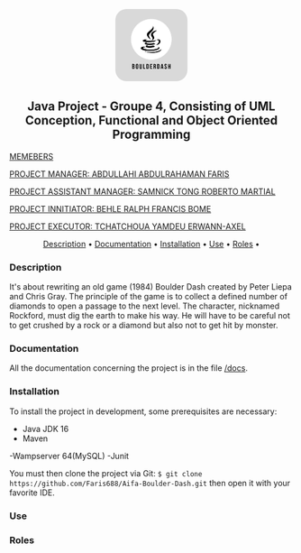 <p align="center"><img src="docs/logo.png" height="128" alt="Boulderdash" style="border-radius: 20px"></p>
<h2 align="center"> Java Project - Groupe 4, Consisting of UML Conception, Functional and Object Oriented Programming</h2>
 <a href="#members"><p align="Left">MEMEBERS</p>
<p align="Left">
  PROJECT MANAGER: ABDULLAHI ABDULRAHAMAN FARIS
  
  <br>
</p>


<p align="Left">
  PROJECT ASSISTANT MANAGER: SAMNICK TONG ROBERTO MARTIAL
  
  <br>
</p>

<p align="Left">
  PROJECT INNITIATOR: BEHLE RALPH FRANCIS BOME 
  
  <br>
</p>

<p align="Left">
  PROJECT EXECUTOR: TCHATCHOUA YAMDEU ERWANN-AXEL
  
  <br>
</p>
</a> 

<p align="center">
  <a href="#description">Description</a> •
  <a href="#documentation">Documentation</a> •
  <a href="#installation">Installation</a> •
  <a href="#use">Use</a> •
  <a href="#roles">Roles</a> •
</p>


### Description
It's about rewriting an old game (1984) Boulder Dash created by Peter Liepa and Chris Gray.
The principle of the game is to collect a defined number of diamonds to open a passage to the next level. The character, nicknamed Rockford, must dig the earth to make his way. He will have to be careful not to get crushed by a rock or a diamond but also not to get hit by monster.

### Documentation
All the documentation concerning the project is in the file [/docs](/docs).

### Installation
To install the project in development, some prerequisites are necessary:
- Java JDK 16
- Maven

-Wampserver 64(MySQL)
-Junit

You must then clone the project via Git: `$ git clone https://github.com/Faris688/Aifa-Boulder-Dash.git` then open it with your favorite IDE.

### Use


### Roles 

